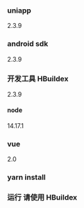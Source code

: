 ### uniapp 

2.3.9

### android  sdk

2.3.9

### 开发工具  HBuildex 

2.3.9

#### node 

14.17.1


### vue 

2.0

### yarn install 


###  运行 请使用 HBuildex 
